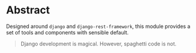 # Abstract

Designed around `django` and `django-rest-framework`, this module provides
a set of tools and components with sensible default.

> Django development is magical.
> However, spaghetti code is not.

